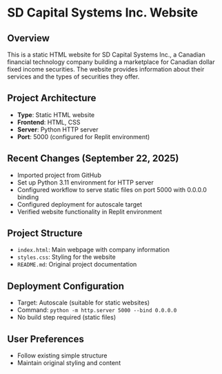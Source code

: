 # SD Capital Systems Inc. Website

## Overview
This is a static HTML website for SD Capital Systems Inc., a Canadian financial technology company building a marketplace for Canadian dollar fixed income securities. The website provides information about their services and the types of securities they offer.

## Project Architecture
- **Type**: Static HTML website
- **Frontend**: HTML, CSS
- **Server**: Python HTTP server
- **Port**: 5000 (configured for Replit environment)

## Recent Changes (September 22, 2025)
- Imported project from GitHub
- Set up Python 3.11 environment for HTTP server
- Configured workflow to serve static files on port 5000 with 0.0.0.0 binding
- Configured deployment for autoscale target
- Verified website functionality in Replit environment

## Project Structure
- `index.html`: Main webpage with company information
- `styles.css`: Styling for the website
- `README.md`: Original project documentation

## Deployment Configuration
- Target: Autoscale (suitable for static websites)
- Command: `python -m http.server 5000 --bind 0.0.0.0`
- No build step required (static files)

## User Preferences
- Follow existing simple structure
- Maintain original styling and content